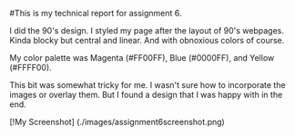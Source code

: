 #This is my technical report for assignment 6.

I did the 90's design. I styled my page after the layout of 90's webpages.
Kinda blocky but central and linear. And with obnoxious colors of course.

My color palette was Magenta (#FF00FF), Blue (#0000FF), and Yellow (#FFFF00).

This bit was somewhat tricky for me. I wasn't sure how to incorporate the images
or overlay them. But I found a design that I was happy with in the end.

[!My Screenshot] (./images/assignment6screenshot.png) 
